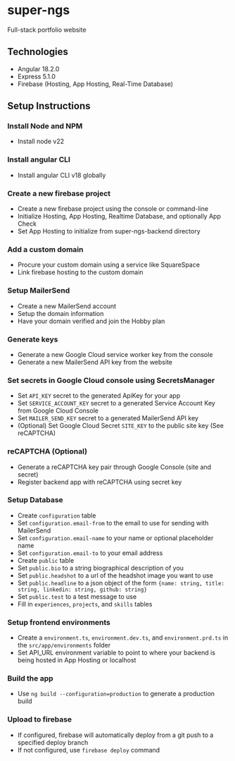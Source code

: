 # super-ngs
Full-stack portfolio website

## Technologies
- Angular 18.2.0
- Express 5.1.0
- Firebase (Hosting, App Hosting, Real-Time Database)

## Setup Instructions

### Install Node and NPM
* Install node v22

### Install angular CLI
* Install angular CLI v18 globally

### Create a new firebase project
* Create a new firebase project using the console or command-line
* Initialize Hosting, App Hosting, Realtime Database, and optionally App Check
* Set App Hosting to initialize from super-ngs-backend directory

### Add a custom domain
* Procure your custom domain using a service like SquareSpace
* Link firebase hosting to the custom domain

### Setup MailerSend
* Create a new MailerSend account
* Setup the domain information
* Have your domain verified and join the Hobby plan

### Generate keys
* Generate a new Google Cloud service worker key from the console
* Generate a new MailerSend API key from the website

### Set secrets in Google Cloud console using SecretsManager
* Set `API_KEY` secret  to the generated ApiKey for your app
* Set `SERVICE_ACCOUNT_KEY` secret to a generated Service Account Key from Google Cloud Console
* Set `MAILER_SEND_KEY` secret to a generated MailerSend API key
* (Optional) Set Google Cloud Secret `SITE_KEY` to the public site key (See reCAPTCHA)

### reCAPTCHA (Optional)
* Generate a reCAPTCHA key pair through Google Console (site and secret)
* Register backend app with reCAPTCHA using secret key

### Setup Database
* Create `configuration` table
* Set `configuration.email-from` to the email to use for sending with MailerSend
* Set `configuration.email-name` to your name or optional placeholder name
* Set `configuration.email-to` to your email address
* Create `public` table
* Set `public.bio` to a string biographical description of you
* Set `public.headshot` to a url of the headshot image you want to use
* Set `public.headline` to a json object of the form `{name: string, title: string, linkedin: string, github: string}`
* Set `public.test` to a test message to use
* Fill in `experiences`, `projects`, and `skills` tables

### Setup frontend environments
* Create a `environment.ts`, `environment.dev.ts`, and `environment.prd.ts` in the `src/app/environments` folder
* Set API_URL environment variable to point to where your backend is being hosted in App Hosting or localhost

### Build the app
* Use `ng build --configuration=production` to generate a production build

### Upload to firebase
* If configured, firebase will automatically deploy from a git push to a specified deploy branch
* If not configured, use `firebase deploy` command
